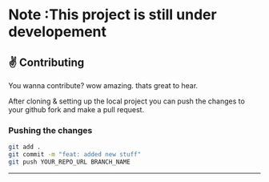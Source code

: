 # Note :This project is still under developement

## :v: Contributing

You wanna contribute? wow amazing. thats great to hear.

After cloning & setting up the local project you can push the changes to your github fork and make a pull request.

### Pushing the changes

```bash
git add .
git commit -m "feat: added new stuff"
git push YOUR_REPO_URL BRANCH_NAME
```

---

